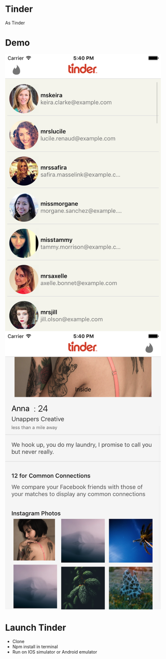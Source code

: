 # Tinder
As Tinder
# Demo 
![alt tag](https://github.com/Ivan0026/ReactNativeTinder/blob/master/ScreenShot-1.png)
![alt tag](https://github.com/Ivan0026/ReactNativeTinder/blob/master/ScreenShot-2.png)

# Launch Tinder
- Clone
- Npm install in terminal
- Run on IOS simulator or Android emulator
